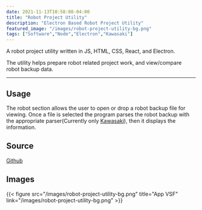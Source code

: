 ```yaml
---
date: 2021-11-13T10:58:08-04:00
title: "Robot Project Utility"
description: "Electron Based Robot Project Utility"
featured_image: "/images/robot-project-utility-bg.png"
tags: ["Software","Node","Electron","Kawasaki"]
---
```


A robot project utility written in JS, HTML, CSS, React, and Electron. 

The utility helps prepare robot related project work, and view/compare robot backup data. 

<!--more-->

___

## Usage

The robot section allows the user to open or drop a robot backup file for viewing. Once a file is selected the program parses the robot backup with the appropriate parser(Currently only [Kawasaki](https://www.kylerassweiler.ca/software/kawaki-parser/)), then it displays the information. 

## Source

[Github](https://github.com/rassweiler/robot-project-utility)

## Images

{{< figure src="/images/robot-project-utility-bg.png" title="App VSF" link="/images/robot-project-utility-bg.png" >}}


